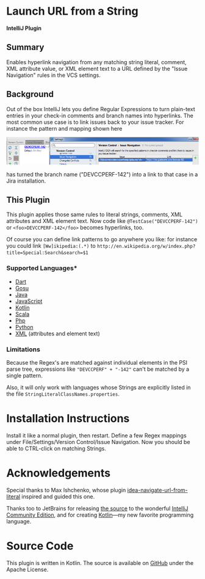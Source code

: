 # Launch URL from a String
**IntelliJ Plugin**

## Summary
Enables hyperlink navigation from any matching string literal, comment, XML attribute value, or XML element text to a URL defined by the "Issue Navigation" rules in the VCS settings.

## Background
Out of the box IntelliJ lets you define Regular Expressions to turn plain-text entries in your check-in comments and branch names into hyperlinks. The most common use case is to link issues back to your issue tracker. For instance the pattern and mapping shown here 
 
![IntelliJ Issue Navigation Settings](./plugin/IJIssueNavigation.png)

has turned the branch name ("DEVCCPERF-142") into a link to that case in a Jira installation.

## This Plugin
This plugin applies those same rules to literal strings, comments, XML attributes and XML element text. Now code like 
`@TestCase("DEVCCPERF-142")` or `<foo>DEVCCPERF-142</foo>` becomes hyperlinks, too.

Of course you can define link patterns to go anywhere you like: for instance you could link `[Ww]ikipedia:(.*)` to `http://en.wikipedia.org/w/index.php?title=Special:Search&search=$1`

### Supported Languages*
- [Dart](https://www.dartlang.org/)
- [Gosu](https://gosu-lang.github.io/)
- [Java](https://www.java.com/en/)
- [JavaScript](https://www.javascript.com/)
- [Kotlin](https://kotlinlang.org/)
- [Scala](https://www.scala-lang.org/)
- [Php](http://www.php.net/)
- [Python](https://www.python.org/)
- [XML](https://www.w3.org/XML/) (attributes and element text)

### Limitations
Because the Regex's are matched against individual elements in the PSI parse tree, expressions like `"DEVCCPERF" + "-142"` can't be matched by a single pattern.

Also, it will only work with languages whose Strings are explicitly listed in the file `StringLiteralClassNames.properties`.

 
# Installation Instructions
Install it like a normal plugin, then restart. Define a few Regex mappings under File/Settings/Version Control/Issue Navigation. Now you should be able to CTRL-click on matching Strings.
 
# Acknowledgements
Special thanks to Max Ishchenko, whose plugin [idea-navigate-url-from-literal](https://github.com/ishchenko/idea-navigate-from-literal) inspired and guided this one.

Thanks too to JetBrains for releasing [the source](https://github.com/JetBrains/intellij-community) to the wonderful [IntelliJ Community Edition](https://www.jetbrains.com/idea/features/), and for creating [Kotlin](https://kotlinlang.org/)&mdash;my new favorite programming language.

# Source Code
This plugin is written in Kotlin. The source is available on [GitHub](https://github.com/paulschaaf/launch-url-from-string) under the Apache License.
 